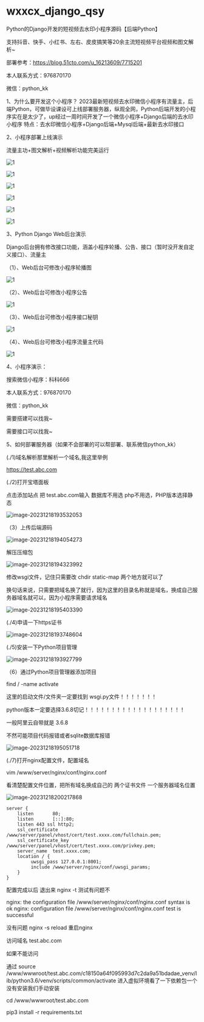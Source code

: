 # wxxcx_django_qsy
Python的Django开发的短视频去水印小程序源码【后端Python】



支持抖音、快手、小红书、左右、皮皮搞笑等20余主流短视频平台视频和图文解析~





部署参考：https://blog.51cto.com/u_16213609/7715201

本人联系方式：976870170

微信：python_kk



1、为什么要开发这个小程序？
2023最新短视频去水印微信小程序有流量主，后端Python，可做毕设课设可上线部署服务器，纵观全网，Python后端开发的小程序实在是太少了，up经过一周时间开发了一个微信小程序+Django后端的去水印小程序
特点：去水印微信小程序+Django后端+Mysql后端+最新去水印接口

2、小程序部署上线演示

流量主功+图文解析+视频解析功能完美运行



![1](./1.png)

![1](./2.png)

![1](./3.png)

![1](./4.png)

![1](./5.png)

![1](./6.png)

3、Python Django Web后台演示

Django后台拥有修改接口功能，涵盖小程序轮播、公告、接口（暂时没开发自定义接口）、流量主



（1）、Web后台可修改小程序轮播图

![1](./9.png)



（2）、Web后台可修改小程序公告

![1](./10.png)



（3）、Web后台可修改小程序接口秘钥

![1](./7.png)



（4）、Web后台可修改小程序流量主代码

![1](./8.png)



4、小程序演示：

搜索微信小程序：科科666



本人联系方式：976870170

微信：python_kk

需要搭建可以找我~

需要接口可以找我~



5、如何部署服务器（如果不会部署的可以帮部署、联系微信python_kk）

(./1)域名解析那里解析一个域名,我这里举例

https://test.abc.com



(./2)打开宝塔面板

点击添加站点 把 test.abc.com输入 数据库不用选 php不用选，PHP版本选择静态

![image-20231218193532053](./11.png)

（3）上传后端源码

![image-20231218194054273](./14.png)



解压压缩包

![image-20231218194323992](./16.png)

修改wsgi文件，记住只需要改 chdir static-map 两个地方就可以了

换句话来说，只需要把域名换了就行，因为这里的目录名称就是域名，换成自己服务器域名就可以，因为小程序需要请求域名

![image-20231218195403390](./18.png)



(./4)申请一下https证书

![image-20231218193748604](./12.png)

(./5)安装一下Python项目管理

![image-20231218193927799](./13.png)

（6）通过Python项目管理器添加项目

find / -name activate

这里的启动文件/文件夹一定要找到 wsgi.py文件！！！！！！！

python版本一定要选择3.6.8切记！！！！！！！！！！！！！！！！！！！

一般阿里云自带就是 3.6.8

不然可能项目代码报错或者sqlite数据库报错

![image-20231218195051718](./17.png)



(./7)打开nginx配置文件，配置域名

vim /www/server/nginx/conf/nginx.conf



看清楚配置文件位置，把所有域名换成自己的 两个证书文件 一个服务器域名位置



![image-20231218200217868](./19.png)

    server {
        listen       80;
        listen       [::]:80;
        listen 443 ssl http2;
        ssl_certificate    /www/server/panel/vhost/cert/test.xxxx.com/fullchain.pem;
        ssl_certificate_key    /www/server/panel/vhost/cert/test.xxxx.com/privkey.pem;
        server_name  test.xxxx.com;
        location / {
             uwsgi_pass 127.0.0.1:8001;
             include /www/server/nginx/conf/uwsgi_params;
        }
    }

配置完成以后 退出来 nginx -t 测试有问题不

nginx: the configuration file /www/server/nginx/conf/nginx.conf syntax is ok
nginx: configuration file /www/server/nginx/conf/nginx.conf test is successful



没有问题 nginx -s reload 重启nginx





访问域名 test.abc.com

如果不能访问


通过 source /www/wwwroot/test.abc.com/c18150a64f095993d7c2da9a51bdadae_venv/lib/python3.6/venv/scripts/common/activate 进入虚拟环境看了一下依赖包一个没有安装我们手动安装



cd /www/wwwroot/test.abc.com

pip3 install -r requirements.txt

